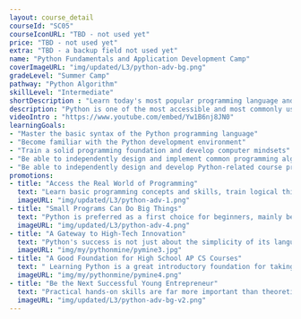 ```yaml
---
layout: course_detail
courseId: "SC05"
courseIconURL: "TBD - not used yet"
price: "TBD - not used yet"
extra: "TBD - a backup field not used yet"
name: "Python Fundamentals and Application Development Camp"
coverImageURL: "img/updated/L3/python-adv-bg.png"
gradeLevel: "Summer Camp"
pathway: "Python Algorithm"
skillLevel: "Intermediate"
shortDescription : "Learn today's most popular programming language and develop any application you can imagine!"
description: "Python is one of the most accessible and most commonly used programming languages in the computer science industry. It's used by absolute beginners and even complete programming masters. In this summer camp course, students will learn the fundamentals of programming principles, and apply these techniques to create their very own robust application and software."
videoIntro : "https://www.youtube.com/embed/Yw1B6nj8JN0"
learningGoals:
- "Master the basic syntax of the Python programming language"
- "Become familiar with the Python development environment"
- "Train a solid programming foundation and develop computer mindsets"
- "Be able to independently design and implement common programming algorithms"
- "Be able to independently design and develop Python-related course projects"
promotions:
- title: "Access the Real World of Programming"
  text: "Learn basic programming concepts and skills, train logical thinking skills and develop programming mindsets."
  imageURL: "img/updated/L3/python-adv-1.png"
- title: "Small Programs Can Do Big Things"
  text: "Python is preferred as a first choice for beginners, mainly because of its simple but powerful features. Students can easily and quickly implement complex functionality with brief code."
  imageURL: "img/updated/L3/python-adv-4.png"
- title: "A Gateway to High-Tech Innovation"
  text: "Python's success is not just about the simplicity of its language, but more significantly about its widespread use in leading-edge areas of computer science. Artificial intelligence, machine learning, speech recognition, autonomous driving - you can see Python playing a key role in all of them."
  imageURL: "img/my/pythonmine/pymine3.jpg"
- title: "A Good Foundation for High School AP CS Courses"
  text: " Learning Python is a great introductory foundation for taking the two existing high school AP CS courses. Not only does it satisfy the requirements of AP CS Principles, but it also helps students easily transition to the Java programming language which is required by AP CS A."
  imageURL: "img/my/pythonmine/pymine4.png"
- title: "Be the Next Successful Young Entrepreneur"
  text: "Practical hands-on skills are far more important than theoretical knowledge. Every course is designed for students to learn how to turn an idea for a game into a practical reality through hard work. Young little entrepreneurs are developed during these challenges."
  imageURL: "img/updated/L3/python-adv-bg-v2.png"
---
```

